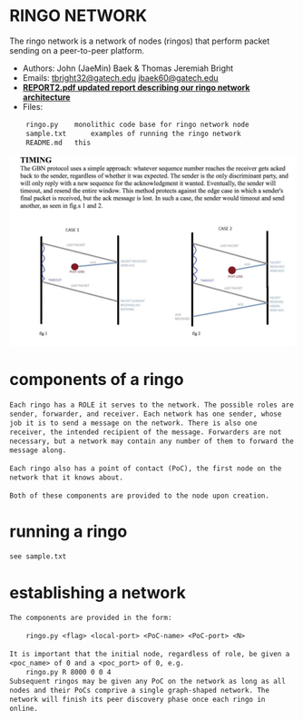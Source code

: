 # RINGO NETWORK

The ringo network is a network of nodes (ringos) that perform packet sending on a peer-to-peer platform. 

- Authors: John (JaeMin) Baek & Thomas Jeremiah Bright
- Emails:	tbright32@gatech.edu	jbaek60@gatech.edu
- [**REPORT2.pdf	updated report describing our ringo network architecture**](REPORT2.pdf)
- Files:	
```
	ringo.py 	monolithic code base for ringo network node
	sample.txt  	examples of running the ringo network
	README.md  	this
```

![gbn](screenshot.png)

# components of a ringo

	Each ringo has a ROLE it serves to the network. The possible roles are sender, forwarder, and receiver. Each network has one sender, whose job it is to send a message on the network. There is also one receiver, the intended recipient of the message. Forwarders are not necessary, but a network may contain any number of them to forward the message along.

	Each ringo also has a point of contact (PoC), the first node on the network that it knows about. 

	Both of these components are provided to the node upon creation.


# running a ringo
	
	see sample.txt

# establishing a network

	The components are provided in the form:

		ringo.py <flag> <local-port> <PoC-name> <PoC-port> <N>

	It is important that the initial node, regardless of role, be given a <poc_name> of 0 and a <poc_port> of 0, e.g.
		ringo.py R 8000 0 0 4
	Subsequent ringos may be given any PoC on the network as long as all nodes and their PoCs comprive a single graph-shaped network. The network will finish its peer discovery phase once each ringo in online.
